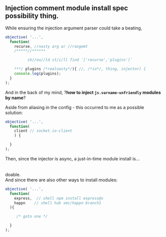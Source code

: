 ## Injection comment module install spec possibility thing. 

While ensuring the injection argument parser could take a beating,<br />

```javascript
objective( '...',
  function(
    recurse, //nasty arg ar //rangemt
    /*****//******

          sh//ou//ld st/i/ll find `['recurse','plugins']`

    ***/ plugins /*realnasty*/){ //, /*io*/, thing, injector) {
    console.log(plugins);
  }
);
```

And in the back of my mind, ?<b>how to inject `js.varname-unfriendly` modules by name</b>?<br />

Aside from aliasing in the config - this occurred to me as a possible solution:

```javascript
objective( '...',
  function(
    client // socket.io-client
    ) {

  }
);

```

Then, since the injector is async, a just-in-time module install is...<br />
<br />
<br />
doable.<br />
And since there are also other ways to install modules:

```javascript
objective( '...',
  function(
    express,  // shell npm install express@v
    happn    // shell hub smc/happn branch1
  ){

     /* goto one */

  }
);

```
